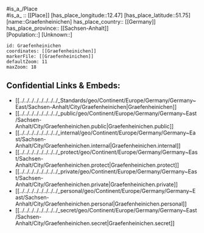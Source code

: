 ﻿---
location: [51.75,12.47] 
mapzoom: [7,12] 
mapmarker: city 
type: City
tags:
- geo/City


SpocWebEntityId: 30624
isDeleted: false
confidential: public

---
#is_a_/Place  
#is_a_ :: [[Place]] 
[has_place_longitude::12.47] 
[has_place_latitude::51.75] 
[name::Graefenheinichen] 
has_place_country:: [[Germany]]  
has_place_province:: [[Sachsen-Anhalt]]  
[Population::] 
[Unknown::] 


```leaflet
id: Graefenheinichen
coordinates: [[Graefenheinichen]] 
markerFile: [[Graefenheinichen]] 
defaultZoom: 11 
maxZoom: 18
```


## Confidential Links & Embeds: 
- [[../../../../../../../../_Standards/geo/Continent/Europe/Germany/Germany~East/Sachsen-Anhalt/City/Graefenheinichen|Graefenheinichen]] 
- [[../../../../../../../../_public/geo/Continent/Europe/Germany/Germany~East/Sachsen-Anhalt/City/Graefenheinichen.public|Graefenheinichen.public]] 
- [[../../../../../../../../_internal/geo/Continent/Europe/Germany/Germany~East/Sachsen-Anhalt/City/Graefenheinichen.internal|Graefenheinichen.internal]] 
- [[../../../../../../../../_protect/geo/Continent/Europe/Germany/Germany~East/Sachsen-Anhalt/City/Graefenheinichen.protect|Graefenheinichen.protect]] 
- [[../../../../../../../../_private/geo/Continent/Europe/Germany/Germany~East/Sachsen-Anhalt/City/Graefenheinichen.private|Graefenheinichen.private]] 
- [[../../../../../../../../_personal/geo/Continent/Europe/Germany/Germany~East/Sachsen-Anhalt/City/Graefenheinichen.personal|Graefenheinichen.personal]] 
- [[../../../../../../../../_secret/geo/Continent/Europe/Germany/Germany~East/Sachsen-Anhalt/City/Graefenheinichen.secret|Graefenheinichen.secret]] 
